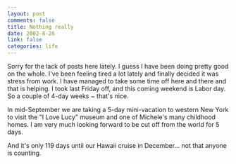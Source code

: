 ```yaml
--- 
layout: post
comments: false
title: Nothing really
date: 2002-8-26
link: false
categories: life
---
```

Sorry for the lack of posts here lately. I guess I have been doing pretty good on the whole. I've been feeling tired a lot lately and finally decided it was stress from work. I have managed to take some time off here and there and that is helping. I took last Friday off, and this coming weekend is Labor day. So a couple of 4-day weeks ~ that's nice.

In mid-September we are taking a 5-day mini-vacation to western New York to visit the "I Love Lucy" museum and one of Michele's many childhood homes. I am very much looking forward to be cut off from the world for 5 days.

And it's only 119 days until our Hawaii cruise in December... not that anyone is counting.
